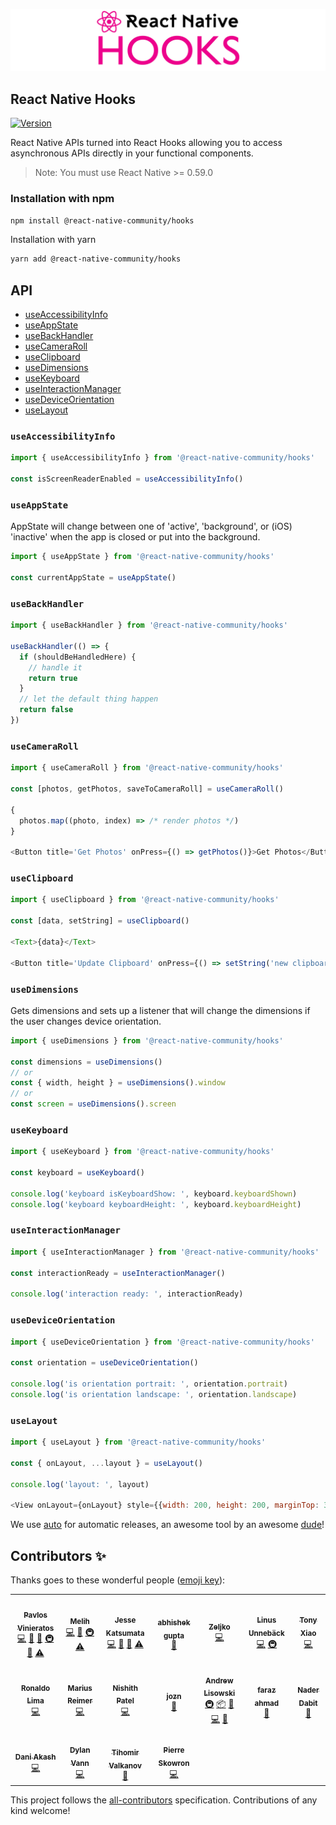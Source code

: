 ![React Native Hooks](reactnativehooks.jpg)

## React Native Hooks

[![Version][version-badge]][package]

React Native APIs turned into React Hooks allowing you to access asynchronous APIs directly in your functional components.

> Note: You must use React Native >= 0.59.0

### Installation with npm

```sh
npm install @react-native-community/hooks
```

Installation with yarn
```sh
yarn add @react-native-community/hooks
```

## API
- [useAccessibilityInfo](https://github.com/react-native-community/hooks#useaccessibilityinfo)
- [useAppState](https://github.com/react-native-community/hooks#useappstate)
- [useBackHandler](https://github.com/react-native-community/hooks#usebackhandler)
- [useCameraRoll](https://github.com/react-native-community/hooks#usecameraroll)
- [useClipboard](https://github.com/react-native-community/hooks#useclipboard)
- [useDimensions](https://github.com/react-native-community/hooks#usedimensions)
- [useKeyboard](https://github.com/react-native-community/hooks#usekeyboard)
- [useInteractionManager](https://github.com/react-native-community/hooks#useinteractionmanager)
- [useDeviceOrientation](https://github.com/react-native-community/hooks#usedeviceorientation)
- [useLayout](https://github.com/react-native-community/hooks#uselayout)

### `useAccessibilityInfo`

```js
import { useAccessibilityInfo } from '@react-native-community/hooks'

const isScreenReaderEnabled = useAccessibilityInfo()
```

### `useAppState`

AppState will change between one of 'active', 'background', or (iOS) 'inactive' when the app is closed or put into the background.

```js
import { useAppState } from '@react-native-community/hooks'

const currentAppState = useAppState()
```

### `useBackHandler`

```js
import { useBackHandler } from '@react-native-community/hooks'

useBackHandler(() => {
  if (shouldBeHandledHere) {
    // handle it
    return true
  }
  // let the default thing happen
  return false
})
```

### `useCameraRoll`

```js
import { useCameraRoll } from '@react-native-community/hooks'

const [photos, getPhotos, saveToCameraRoll] = useCameraRoll()

{
  photos.map((photo, index) => /* render photos */)
}

<Button title='Get Photos' onPress={() => getPhotos()}>Get Photos</Button>
```

### `useClipboard`

```js
import { useClipboard } from '@react-native-community/hooks'

const [data, setString] = useClipboard()

<Text>{data}</Text>

<Button title='Update Clipboard' onPress={() => setString('new clipboard data')}>Set Clipboard</Button>
```

### `useDimensions`

Gets dimensions and sets up a listener that will change the dimensions if the user changes device orientation.

```js
import { useDimensions } from '@react-native-community/hooks'

const dimensions = useDimensions()
// or
const { width, height } = useDimensions().window
// or
const screen = useDimensions().screen
```

### `useKeyboard`

```js
import { useKeyboard } from '@react-native-community/hooks'

const keyboard = useKeyboard()

console.log('keyboard isKeyboardShow: ', keyboard.keyboardShown)
console.log('keyboard keyboardHeight: ', keyboard.keyboardHeight)
```

### `useInteractionManager`

```js
import { useInteractionManager } from '@react-native-community/hooks'

const interactionReady = useInteractionManager()

console.log('interaction ready: ', interactionReady)
```

### `useDeviceOrientation`

```js
import { useDeviceOrientation } from '@react-native-community/hooks'

const orientation = useDeviceOrientation()

console.log('is orientation portrait: ', orientation.portrait)
console.log('is orientation landscape: ', orientation.landscape)
```

### `useLayout`

```js
import { useLayout } from '@react-native-community/hooks'

const { onLayout, ...layout } = useLayout()

console.log('layout: ', layout)

<View onLayout={onLayout} style={{width: 200, height: 200, marginTop: 30}} />
```

[version-badge]: https://img.shields.io/npm/v/@react-native-community/hooks.svg?style=flat-square
[package]: https://www.npmjs.com/package/@react-native-community/hooks

We use [auto](https://github.com/intuit/auto) for automatic releases, an awesome tool by an awesome [dude](https://github.com/hipstersmoothie)!


## Contributors ✨

Thanks goes to these wonderful people ([emoji key](https://allcontributors.org/docs/en/emoji-key)):

<!-- ALL-CONTRIBUTORS-LIST:START - Do not remove or modify this section -->
<!-- prettier-ignore-start -->
<!-- markdownlint-disable -->
<table>
  <tr>
    <td align="center"><a href="http://pavlos.dev"><img src="https://avatars2.githubusercontent.com/u/100233?v=4" width="100px;" alt=""/><br /><sub><b>Pavlos Vinieratos</b></sub></a><br /><a href="https://github.com/react-native-community/hooks/commits?author=pvinis" title="Code">💻</a> <a href="#design-pvinis" title="Design">🎨</a> <a href="https://github.com/react-native-community/hooks/commits?author=pvinis" title="Documentation">📖</a> <a href="#infra-pvinis" title="Infrastructure (Hosting, Build-Tools, etc)">🚇</a> <a href="#maintenance-pvinis" title="Maintenance">🚧</a> <a href="https://github.com/react-native-community/hooks/commits?author=pvinis" title="Tests">⚠️</a></td>
    <td align="center"><a href="https://github.com/melihberberolu"><img src="https://avatars3.githubusercontent.com/u/3721734?v=4" width="100px;" alt=""/><br /><sub><b>Melih</b></sub></a><br /><a href="https://github.com/react-native-community/hooks/commits?author=melihberberolu" title="Code">💻</a> <a href="https://github.com/react-native-community/hooks/commits?author=melihberberolu" title="Documentation">📖</a> <a href="#infra-melihberberolu" title="Infrastructure (Hosting, Build-Tools, etc)">🚇</a> <a href="https://github.com/react-native-community/hooks/commits?author=melihberberolu" title="Tests">⚠️</a></td>
    <td align="center"><a href="https://naturalclar.dev"><img src="https://avatars1.githubusercontent.com/u/6936373?v=4" width="100px;" alt=""/><br /><sub><b>Jesse Katsumata</b></sub></a><br /><a href="https://github.com/react-native-community/hooks/commits?author=Naturalclar" title="Code">💻</a> <a href="https://github.com/react-native-community/hooks/commits?author=Naturalclar" title="Documentation">📖</a> <a href="#maintenance-Naturalclar" title="Maintenance">🚧</a> <a href="https://github.com/react-native-community/hooks/commits?author=Naturalclar" title="Tests">⚠️</a></td>
    <td align="center"><a href="https://twitter.com/webtaculars"><img src="https://avatars0.githubusercontent.com/u/11532969?v=4" width="100px;" alt=""/><br /><sub><b>abhishek gupta</b></sub></a><br /><a href="https://github.com/react-native-community/hooks/issues?q=author%3Awebtaculars" title="Bug reports">🐛</a></td>
    <td align="center"><a href="http://www.linkedin.com/in/zeljko-markovic-19266344"><img src="https://avatars3.githubusercontent.com/u/2046481?v=4" width="100px;" alt=""/><br /><sub><b>Zeljko</b></sub></a><br /><a href="https://github.com/react-native-community/hooks/commits?author=zeljkoX" title="Code">💻</a></td>
    <td align="center"><a href="http://linus.unnebäck.se/"><img src="https://avatars0.githubusercontent.com/u/189580?v=4" width="100px;" alt=""/><br /><sub><b>Linus Unnebäck</b></sub></a><br /><a href="https://github.com/react-native-community/hooks/commits?author=LinusU" title="Code">💻</a> <a href="#infra-LinusU" title="Infrastructure (Hosting, Build-Tools, etc)">🚇</a></td>
    <td align="center"><a href="http://stackoverflow.com/users/692499/tony"><img src="https://avatars1.githubusercontent.com/u/696842?v=4" width="100px;" alt=""/><br /><sub><b>Tony Xiao</b></sub></a><br /><a href="https://github.com/react-native-community/hooks/commits?author=tonyxiao" title="Code">💻</a></td>
  </tr>
  <tr>
    <td align="center"><a href="https://github.com/ronal2do"><img src="https://avatars3.githubusercontent.com/u/4389565?v=4" width="100px;" alt=""/><br /><sub><b>Ronaldo Lima</b></sub></a><br /><a href="https://github.com/react-native-community/hooks/commits?author=ronal2do" title="Code">💻</a></td>
    <td align="center"><a href="https://mariusreimer.com"><img src="https://avatars3.githubusercontent.com/u/15148377?v=4" width="100px;" alt=""/><br /><sub><b>Marius Reimer</b></sub></a><br /><a href="https://github.com/react-native-community/hooks/commits?author=reime005" title="Code">💻</a></td>
    <td align="center"><a href="https://github.com/pnishith"><img src="https://avatars1.githubusercontent.com/u/24517032?v=4" width="100px;" alt=""/><br /><sub><b>Nishith Patel</b></sub></a><br /><a href="https://github.com/react-native-community/hooks/commits?author=pnishith" title="Code">💻</a></td>
    <td align="center"><a href="https://github.com/jozn"><img src="https://avatars2.githubusercontent.com/u/3476299?v=4" width="100px;" alt=""/><br /><sub><b>jozn</b></sub></a><br /><a href="https://github.com/react-native-community/hooks/commits?author=jozn" title="Documentation">📖</a></td>
    <td align="center"><a href="http://hipstersmoothie.com"><img src="https://avatars3.githubusercontent.com/u/1192452?v=4" width="100px;" alt=""/><br /><sub><b>Andrew Lisowski</b></sub></a><br /><a href="#infra-hipstersmoothie" title="Infrastructure (Hosting, Build-Tools, etc)">🚇</a> <a href="#platform-hipstersmoothie" title="Packaging/porting to new platform">📦</a> <a href="#tool-hipstersmoothie" title="Tools">🔧</a> <a href="https://github.com/react-native-community/hooks/commits?author=hipstersmoothie" title="Code">💻</a> <a href="https://github.com/react-native-community/hooks/commits?author=hipstersmoothie" title="Documentation">📖</a></td>
    <td align="center"><a href="https://linkedin.com/in/farazamiruddin"><img src="https://avatars2.githubusercontent.com/u/6789822?v=4" width="100px;" alt=""/><br /><sub><b>faraz ahmad</b></sub></a><br /><a href="https://github.com/react-native-community/hooks/commits?author=faahmad" title="Documentation">📖</a></td>
    <td align="center"><a href="http://www.naderdabit.me"><img src="https://avatars1.githubusercontent.com/u/1857282?v=4" width="100px;" alt=""/><br /><sub><b>Nader Dabit</b></sub></a><br /><a href="#ideas-dabit3" title="Ideas, Planning, & Feedback">🤔</a></td>
  </tr>
  <tr>
    <td align="center"><a href="http://twitter.com/dani_akash_"><img src="https://avatars3.githubusercontent.com/u/6841445?v=4" width="100px;" alt=""/><br /><sub><b>Dani Akash</b></sub></a><br /><a href="https://github.com/react-native-community/hooks/commits?author=DaniAkash" title="Code">💻</a></td>
    <td align="center"><a href="https://dylanvann.com/"><img src="https://avatars0.githubusercontent.com/u/1537615?v=4" width="100px;" alt=""/><br /><sub><b>Dylan Vann</b></sub></a><br /><a href="https://github.com/react-native-community/hooks/commits?author=DylanVann" title="Code">💻</a></td>
    <td align="center"><a href="https://github.com/thinklinux"><img src="https://avatars1.githubusercontent.com/u/326949?v=4" width="100px;" alt=""/><br /><sub><b>Tihomir Valkanov</b></sub></a><br /><a href="https://github.com/react-native-community/hooks/commits?author=thinklinux" title="Documentation">📖</a></td>
    <td align="center"><a href="http://twitter.com/pistoudev"><img src="https://avatars1.githubusercontent.com/u/6703711?v=4" width="100px;" alt=""/><br /><sub><b>Pierre Skowron</b></sub></a><br /><a href="https://github.com/react-native-community/hooks/commits?author=pistou" title="Code">💻</a></td>
  </tr>
</table>

<!-- markdownlint-enable -->
<!-- prettier-ignore-end -->
<!-- ALL-CONTRIBUTORS-LIST:END -->

This project follows the [all-contributors](https://github.com/all-contributors/all-contributors) specification. Contributions of any kind welcome!
